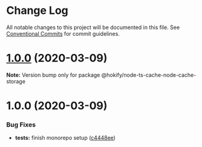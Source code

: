 # Change Log

All notable changes to this project will be documented in this file.
See [Conventional Commits](https://conventionalcommits.org) for commit guidelines.

# [1.0.0](https://github.com/havsar/node-ts-cache/compare/@hokify/node-ts-cache-node-cache-storage@1.0.0...@hokify/node-ts-cache-node-cache-storage@1.0.0) (2020-03-09)

**Note:** Version bump only for package @hokify/node-ts-cache-node-cache-storage





# 1.0.0 (2020-03-09)


### Bug Fixes

* **tests:** finish monorepo setup ([c4448ee](https://github.com/havsar/node-ts-cache/commit/c4448eebfc30c20681ba1546f2494f98a63e6193))
